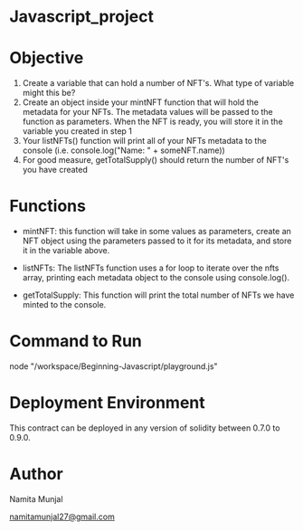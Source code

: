 # Javascript_project

# Objective

1. Create a variable that can hold a number of NFT's. What type of variable might this be?
2. Create an object inside your mintNFT function that will hold the metadata for your NFTs. 
   The metadata values will be passed to the function as parameters. When the NFT is ready, 
   you will store it in the variable you created in step 1
3. Your listNFTs() function will print all of your NFTs metadata to the console (i.e. console.log("Name: " + someNFT.name))
4. For good measure, getTotalSupply() should return the number of NFT's you have created

# Functions 
* mintNFT:
  this function will take in some values as parameters, create an
  NFT object using the parameters passed to it for its metadata,
  and store it in the variable above.
  
* listNFTs:
  The listNFTs function uses a for loop to iterate over the nfts array, printing each metadata object to the console using console.log().
    
* getTotalSupply:
  This function will print the total number of NFTs we have minted to the console.

# Command to Run 
 node "/workspace/Beginning-Javascript/playground.js"
 
# Deployment Environment
This contract can be deployed in any version of solidity between 0.7.0 to 0.9.0.

# Author
Namita Munjal

namitamunjal27@gmail.com
